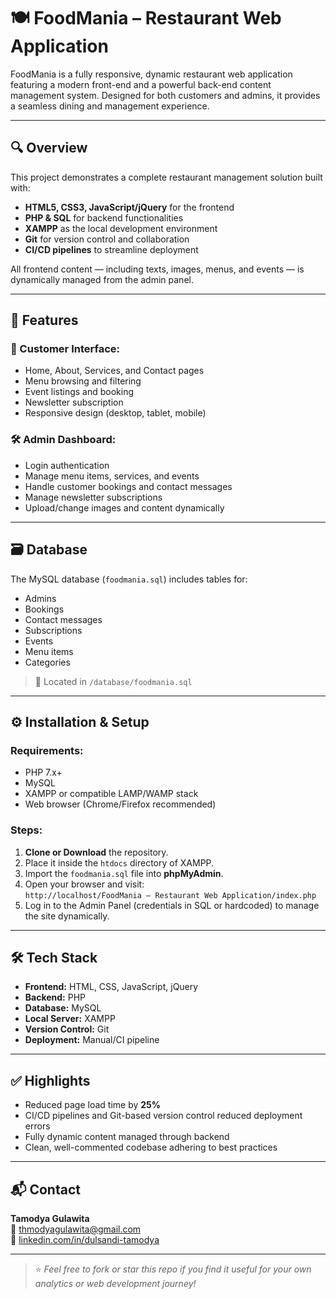 
# 🍽️ FoodMania – Restaurant Web Application

FoodMania is a fully responsive, dynamic restaurant web application featuring a modern front-end and a powerful back-end content management system. Designed for both customers and admins, it provides a seamless dining and management experience.

---

## 🔍 Overview

This project demonstrates a complete restaurant management solution built with:

- **HTML5, CSS3, JavaScript/jQuery** for the frontend  
- **PHP & SQL** for backend functionalities  
- **XAMPP** as the local development environment  
- **Git** for version control and collaboration  
- **CI/CD pipelines** to streamline deployment

All frontend content — including texts, images, menus, and events — is dynamically managed from the admin panel.

---

## 🚀 Features

### 👥 Customer Interface:
- Home, About, Services, and Contact pages
- Menu browsing and filtering
- Event listings and booking
- Newsletter subscription
- Responsive design (desktop, tablet, mobile)

### 🛠️ Admin Dashboard:
- Login authentication
- Manage menu items, services, and events
- Handle customer bookings and contact messages
- Manage newsletter subscriptions
- Upload/change images and content dynamically

---

## 🗃️ Database

The MySQL database (`foodmania.sql`) includes tables for:
- Admins
- Bookings
- Contact messages
- Subscriptions
- Events
- Menu items
- Categories

> 📁 Located in `/database/foodmania.sql`

---

## ⚙️ Installation & Setup

### Requirements:
- PHP 7.x+
- MySQL
- XAMPP or compatible LAMP/WAMP stack
- Web browser (Chrome/Firefox recommended)

### Steps:
1. **Clone or Download** the repository.
2. Place it inside the `htdocs` directory of XAMPP.
3. Import the `foodmania.sql` file into **phpMyAdmin**.
4. Open your browser and visit:  
   `http://localhost/FoodMania – Restaurant Web Application/index.php`
5. Log in to the Admin Panel (credentials in SQL or hardcoded) to manage the site dynamically.

---

## 🛠️ Tech Stack

- **Frontend:** HTML, CSS, JavaScript, jQuery  
- **Backend:** PHP  
- **Database:** MySQL  
- **Local Server:** XAMPP  
- **Version Control:** Git  
- **Deployment:** Manual/CI pipeline

---

## ✅ Highlights

- Reduced page load time by **25%**
- CI/CD pipelines and Git-based version control reduced deployment errors
- Fully dynamic content managed through backend
- Clean, well-commented codebase adhering to best practices

---

## 📬 Contact

**Tamodya Gulawita**  
📧 [thmodyagulawita@gmail.com](mailto:thmodyagulawita@gmail.com)  
🔗 [linkedin.com/in/dulsandi-tamodya](https://www.linkedin.com/in/dulsandi-tamodya)

---

> ⭐ *Feel free to fork or star this repo if you find it useful for your own analytics or web development journey!*
